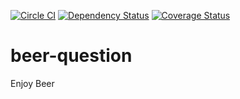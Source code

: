 [![Circle CI](https://circleci.com/gh/tabunmuri/beer-question.svg?style=svg)](https://circleci.com/gh/tabunmuri/beer-question)
[![Dependency Status](https://gemnasium.com/tabunmuri/beer-question.svg)](https://gemnasium.com/tabunmuri/beer-question)
[![Coverage Status](https://coveralls.io/repos/tabunmuri/beer-question/badge.svg?branch=show_coverage&service=github)](https://coveralls.io/github/tabunmuri/beer-question?branch=show_coverage)

# beer-question
Enjoy Beer
